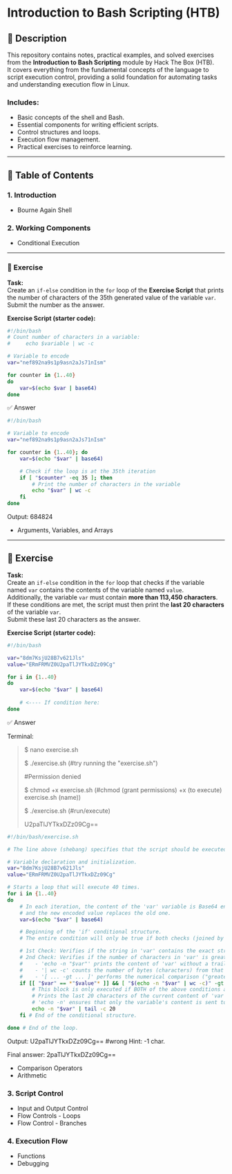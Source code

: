 # Introduction to Bash Scripting (HTB)

## 📌 Description
This repository contains notes, practical examples, and solved exercises from the **Introduction to Bash Scripting** module by Hack The Box (HTB).  
It covers everything from the fundamental concepts of the language to script execution control, providing a solid foundation for automating tasks and understanding execution flow in Linux.

### Includes:
- Basic concepts of the shell and Bash.
- Essential components for writing efficient scripts.
- Control structures and loops.
- Execution flow management.
- Practical exercises to reinforce learning.

---

## 📂 Table of Contents

### 1. Introduction
- Bourne Again Shell

### 2. Working Components
- Conditional Execution

---

### 🧩 Exercise

**Task:**  
Create an `if-else` condition in the `for` loop of the **Exercise Script** that prints the number of characters of the 35th generated value of the variable `var`. Submit the number as the answer.

**Exercise Script (starter code):**
```bash
#!/bin/bash
# Count number of characters in a variable:
#     echo $variable | wc -c

# Variable to encode
var="nef892na9s1p9asn2aJs71nIsm"

for counter in {1..40}
do
    var=$(echo $var | base64)
done
```

✅ Answer
```bash
#!/bin/bash

# Variable to encode
var="nef892na9s1p9asn2aJs71nIsm"

for counter in {1..40}; do
    var=$(echo "$var" | base64)

    # Check if the loop is at the 35th iteration
    if [ "$counter" -eq 35 ]; then
        # Print the number of characters in the variable
        echo "$var" | wc -c
    fi
done
```

Output: 684824


- Arguments, Variables, and Arrays

---

## 🧩 Exercise

**Task:**  
Create an `if-else` condition in the `for` loop that checks if the variable named `var` contains the contents of the variable named `value`.  
Additionally, the variable `var` must contain **more than 113,450 characters**.  
If these conditions are met, the script must then print the **last 20 characters** of the variable `var`.  
Submit these last 20 characters as the answer.

**Exercise Script (starter code):**
```bash
#!/bin/bash

var="8dm7KsjU28B7v621Jls"
value="ERmFRMVZ0U2paTlJYTkxDZz09Cg"

for i in {1..40}
do
    var=$(echo "$var" | base64)
		
    # <---- If condition here:
done
```
✅ Answer

Terminal: 
> $ nano exercise.sh
> 
> $ ./exercise.sh                (#try running the "exercise.sh")
> 
> #Permission denied
> 
> $ chmod +x exercise.sh         (#chmod (grant permissions) +x (to execute) exercise.sh (name))
> 
> $ ./exercise.sh                (#run/execute)
> 
> U2paTlJYTkxDZz09Cg==


```bash
#!/bin/bash/exercise.sh

# The line above (shebang) specifies that the script should be executed with the Bash interpreter.

# Variable declaration and initialization.
var="8dm7KsjU28B7v621Jls"
value="ERmFRMVZ0U2paTlJYTkxDZz09Cg"

# Starts a loop that will execute 40 times.
for i in {1..40}
do
    # In each iteration, the content of the 'var' variable is Base64 encoded,
    # and the new encoded value replaces the old one.
    var=$(echo "$var" | base64)

    # Beginning of the 'if' conditional structure.
    # The entire condition will only be true if both checks (joined by '&&') succeed.

    # 1st Check: Verifies if the string in 'var' contains the exact string stored in 'value'.
    # 2nd Check: Verifies if the number of characters in 'var' is greater than 113,450.
    #    - 'echo -n "$var"' prints the content of 'var' without a trailing newline.
    #    - '| wc -c' counts the number of bytes (characters) from that output.
    #    - '[ ... -gt ... ]' performs the numerical comparison ("greater than").
    if [[ "$var" == *"$value"* ]] && [ "$(echo -n "$var" | wc -c)" -gt 113450 ]; then
        # This block is only executed if BOTH of the above conditions are true.
        # Prints the last 20 characters of the current content of 'var'.
        # 'echo -n' ensures that only the variable's content is sent to 'tail'.
        echo -n "$var" | tail -c 20
    fi # End of the conditional structure.

done # End of the loop.
```
Output: U2paTlJYTkxDZz09Cg==        #wrong
Hint: -1 char.

Final answer: 2paTlJYTkxDZz09Cg==  

- Comparison Operators
- Arithmetic

### 3. Script Control
- Input and Output Control
- Flow Controls - Loops
- Flow Control - Branches

### 4. Execution Flow
- Functions
- Debugging

